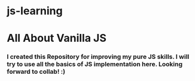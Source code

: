 # js-learning

# All About Vanilla JS

### I created this Repository for improving my pure JS skills. I will try to use all the basics of JS implementation here. Looking forward to collab! :)
